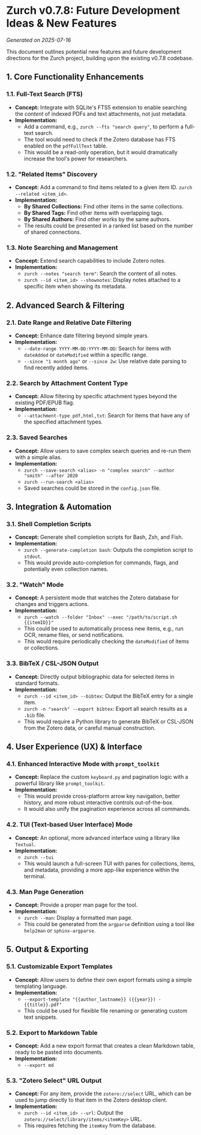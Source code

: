 # Zurch v0.7.8: Future Development Ideas & New Features

*Generated on 2025-07-16*

This document outlines potential new features and future development directions for the Zurch project, building upon the existing v0.7.8 codebase.

## 1. Core Functionality Enhancements

### 1.1. Full-Text Search (FTS)
- **Concept:** Integrate with SQLite's FTS5 extension to enable searching the *content* of indexed PDFs and text attachments, not just metadata.
- **Implementation:**
    -   Add a command, e.g., `zurch --fts "search query"`, to perform a full-text search.
    -   The tool would need to check if the Zotero database has FTS enabled on the `pdfFullText` table.
    -   This would be a read-only operation, but it would dramatically increase the tool's power for researchers.

### 1.2. "Related Items" Discovery
- **Concept:** Add a command to find items related to a given item ID. `zurch --related <item_id>`.
- **Implementation:**
    -   **By Shared Collections:** Find other items in the same collections.
    -   **By Shared Tags:** Find other items with overlapping tags.
    -   **By Shared Authors:** Find other works by the same authors.
    -   The results could be presented in a ranked list based on the number of shared connections.

### 1.3. Note Searching and Management
- **Concept:** Extend search capabilities to include Zotero notes.
- **Implementation:**
    -   `zurch --notes "search term"`: Search the content of all notes.
    -   `zurch --id <item_id> --shownotes`: Display notes attached to a specific item when showing its metadata.

## 2. Advanced Search & Filtering

### 2.1. Date Range and Relative Date Filtering
- **Concept:** Enhance date filtering beyond simple years.
- **Implementation:**
    -   `--date-range YYYY-MM-DD:YYYY-MM-DD`: Search for items with `dateAdded` or `dateModified` within a specific range.
    -   `--since "1 month ago"` or `--since 2w`: Use relative date parsing to find recently added items.

### 2.2. Search by Attachment Content Type
- **Concept:** Allow filtering by specific attachment types beyond the existing PDF/EPUB flag.
- **Implementation:**
    -   `--attachment-type pdf,html,txt`: Search for items that have any of the specified attachment types.

### 2.3. Saved Searches
- **Concept:** Allow users to save complex search queries and re-run them with a simple alias.
- **Implementation:**
    -   `zurch --save-search <alias> -n "complex search" --author "smith" --after 2020`
    -   `zurch --run-search <alias>`
    -   Saved searches could be stored in the `config.json` file.

## 3. Integration & Automation

### 3.1. Shell Completion Scripts
- **Concept:** Generate shell completion scripts for Bash, Zsh, and Fish.
- **Implementation:**
    -   `zurch --generate-completion bash`: Outputs the completion script to `stdout`.
    -   This would provide auto-completion for commands, flags, and potentially even collection names.

### 3.2. "Watch" Mode
- **Concept:** A persistent mode that watches the Zotero database for changes and triggers actions.
- **Implementation:**
    -   `zurch --watch --folder "Inbox" --exec "/path/to/script.sh {{itemID}}"`
    -   This could be used to automatically process new items, e.g., run OCR, rename files, or send notifications.
    -   This would require periodically checking the `dateModified` of items or collections.

### 3.3. BibTeX / CSL-JSON Output
- **Concept:** Directly output bibliographic data for selected items in standard formats.
- **Implementation:**
    -   `zurch --id <item_id> --bibtex`: Output the BibTeX entry for a single item.
    -   `zurch -n "search" --export bibtex`: Export all search results as a `.bib` file.
    -   This would require a Python library to generate BibTeX or CSL-JSON from the Zotero data, or careful manual construction.

## 4. User Experience (UX) & Interface

### 4.1. Enhanced Interactive Mode with `prompt_toolkit`
- **Concept:** Replace the custom `keyboard.py` and pagination logic with a powerful library like `prompt_toolkit`.
- **Implementation:**
    -   This would provide cross-platform arrow key navigation, better history, and more robust interactive controls out-of-the-box.
    -   It would also unify the pagination experience across all commands.

### 4.2. TUI (Text-based User Interface) Mode
- **Concept:** An optional, more advanced interface using a library like `Textual`.
- **Implementation:**
    -   `zurch --tui`
    -   This would launch a full-screen TUI with panes for collections, items, and metadata, providing a more app-like experience within the terminal.

### 4.3. Man Page Generation
- **Concept:** Provide a proper man page for the tool.
- **Implementation:**
    -   `zurch --man`: Display a formatted man page.
    -   This could be generated from the `argparse` definition using a tool like `help2man` or `sphinx-argparse`.

## 5. Output & Exporting

### 5.1. Customizable Export Templates
- **Concept:** Allow users to define their own export formats using a simple templating language.
- **Implementation:**
    -   `--export-template "{{author_lastname}} ({{year}}) - {{title}}.pdf"`
    -   This could be used for flexible file renaming or generating custom text snippets.

### 5.2. Export to Markdown Table
- **Concept:** Add a new export format that creates a clean Markdown table, ready to be pasted into documents.
- **Implementation:**
    -   `--export md`

### 5.3. "Zotero Select" URL Output
- **Concept:** For any item, provide the `zotero://select` URL, which can be used to jump directly to that item in the Zotero desktop client.
- **Implementation:**
    -   `zurch --id <item_id> --url`: Output the `zotero://select/library/items/<itemKey>` URL.
    -   This requires fetching the `itemKey` from the database.

